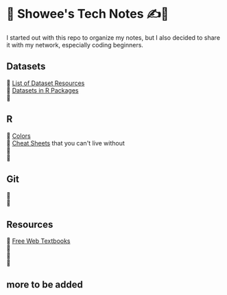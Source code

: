 # 💎 Showee's Tech Notes ✍️🔖
I started out with this repo to organize my notes, but I also decided to share it with my network, especially coding beginners.

## Datasets
📌 [List of Dataset Resources](https://github.com/ShokoLocoMocco/tech-notes/blob/gh-pages/datasets.md) <br>
📌 [Datasets in R Packages](https://github.com/ShokoLocoMocco/tech-notes/blob/gh-pages/R/datasets.md#datasets)<br>
📌 <br>

## R

📌 [Colors](https://github.com/ShokoLocoMocco/tech-notes/blob/gh-pages/R/colors.md#r-colors-) <br>
📌 [Cheat Sheets](https://github.com/rstudio/cheatsheets) that you can't live without <br>
📌 <br>
📌 <br>


## Git
📌 <br>
📌 <br>

## Resources
📌 [Free Web Textbooks](/resources/text.md) <br>
📌 <br>
📌 <br>
📌 <br>

## more to be added
